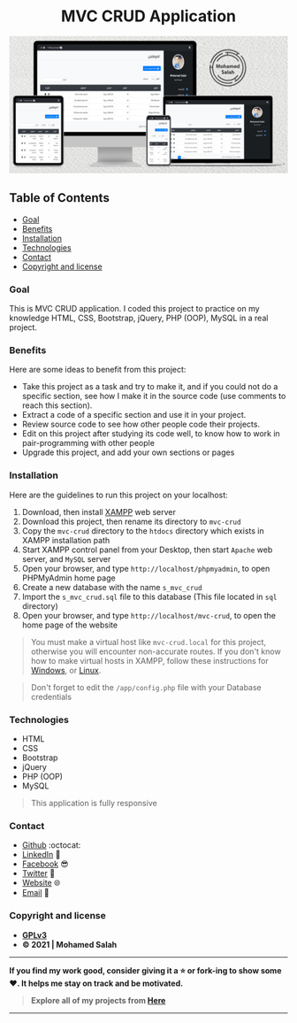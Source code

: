 <h1 align="center">MVC CRUD Application</h1>

<p align="center">
<img src="Mockup.jpg" alt="Responsive Mockup">
</p>

## Table of Contents

- [Goal](#goal)
- [Benefits](#benefits)
- [Installation](#installation)
- [Technologies](#technologies)
- [Contact](#contact)
- [Copyright and license](#copyright-and-license)

### Goal

This is MVC CRUD application. I coded this project to practice on my knowledge HTML, CSS, Bootstrap, jQuery, PHP (OOP),
MySQL in a real project.

### Benefits

Here are some ideas to benefit from this project:

- Take this project as a task and try to make it, and if you could not do a specific section, see how I make it in the
  source code (use comments to reach this section).
- Extract a code of a specific section and use it in your project.
- Review source code to see how other people code their projects.
- Edit on this project after studying its code well, to know how to work in pair-programming with other people
- Upgrade this project, and add your own sections or pages

### Installation

Here are the guidelines to run this project on your localhost:

1. Download, then install [XAMPP](https://www.apachefriends.org/download.html) web server
2. Download this project, then rename its directory to `mvc-crud`
3. Copy the `mvc-crud` directory to the `htdocs` directory which exists in XAMPP installation path
4. Start XAMPP control panel from your Desktop, then start `Apache` web server, and `MySQL` server
5. Open your browser, and type `http://localhost/phpmyadmin`, to open PHPMyAdmin home page
6. Create a new database with the name `s_mvc_crud`
7. Import the `s_mvc_crud.sql` file to this database (This file located in `sql` directory)
8. Open your browser, and type `http://localhost/mvc-crud`, to open the home page of the website

> You must make a virtual host like `mvc-crud.local` for this project, otherwise you will encounter non-accurate routes. If you don't know how to make virtual hosts in XAMPP, follow these instructions for [Windows](https://gist.github.com/salahineo/3ee4333450a13d4cfedf330da191e822#file-xampp-virtual-host-windows-md), or [Linux](https://gist.github.com/salahineo/3ee4333450a13d4cfedf330da191e822#file-xampp-virtual-host-linux-md).

> Don't forget to edit the `/app/config.php` file with your Database credentials

### Technologies

- HTML
- CSS
- Bootstrap
- jQuery
- PHP (OOP)
- MySQL

> This application is fully responsive

### Contact

- [Github](https://github.com/salahineo) :octocat:
- [LinkedIn](https://linkedin.com/in/salahineo) 💼
- [Facebook](https://facebook.com/salahineo) 😎
- [Twitter](https://twitter.com/salahineo) 🐤
- [Website](https://salahineo.github.io/salahineo/) :globe_with_meridians:
- <a href="mailto:salahineo.work@gmail.com">Email</a> :email:

### Copyright and license

- **[GPLv3](https://www.gnu.org/licenses/gpl-3.0)**
- **© 2021 | Mohamed Salah**

---

**If you find my work good, consider giving it a :star: or fork-ing to show some :heart:. It helps me stay on track and be motivated.**

> **Explore all of my projects from [Here](https://github.com/salahineo/Projects-Reference)**

---
